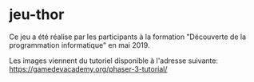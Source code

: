 # jeu-thor

Ce jeu a été réalise par les participants à la formation "Découverte de la programmation informatique" en mai 2019.

Les images viennent du tutoriel disponible à l'adresse suivante: https://gamedevacademy.org/phaser-3-tutorial/
